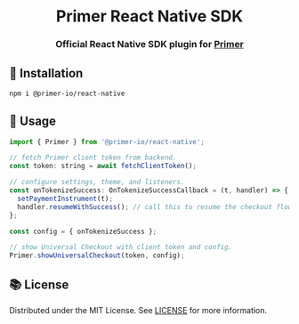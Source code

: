 <h1 align="center"> Primer React Native SDK</h1>

<h3 align="center">

Official React Native SDK plugin for [Primer](https://primer.io)

</h3>

## 💾 Installation

```sh
npm i @primer-io/react-native
```

## 🔧 Usage

```js
import { Primer } from '@primer-io/react-native';

// fetch Primer client token from backend.
const token: string = await fetchClientToken();

// configure settings, theme, and listeners.
const onTokenizeSuccess: OnTokenizeSuccessCallback = (t, handler) => {
  setPaymentInstrument(t);
  handler.resumeWithSuccess(); // call this to resume the checkout flow.
};

const config = { onTokenizeSuccess };

// show Universal Checkout with client token and config.
Primer.showUniversalCheckout(token, config);
```

## 📚 License

Distributed under the MIT License. See [LICENSE](./LICENSE) for more information.

